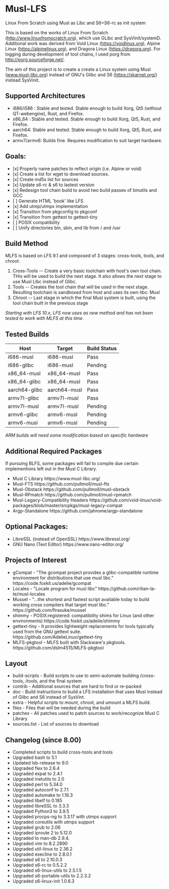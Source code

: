 # Musl-LFS
Linux From Scratch using Musl as Libc and S6+S6-rc as init system

This is based on the works of Linux From Scratch (http://www.linuxfromscratch.org), which use GLibc and SysVinit/systemD. Additional work was derived from Void Linux (https://voidlinux.org), Alpine Linux (https://alpinelinux.org), and Dragora Linux (https://dragora.org). For logging during development of tool chains, I used porg from http://porg.sourceforge.net/.

The aim of this project is to create a create a Linux system using Musl (www.musl-libc.org) instead of GNU's Glibc and S6 (https://skarnet.org/) instead SysVinit.

## Supported Architectures
<ul>
  <li>i686/i586 : Stable and tested. Stable enough to build Xorg, Qt5 (without QT-webengine), Rust, and Firefox.</li>
  <li>x86_64 : Stable and tested. Stable enough to build Xorg, Qt5, Rust, and Firefox.</li>
  <li>aarch64: Stable and tested. Stable enough to build Xorg, Qt5, Rust, and Firefox.</li>
  <li>armv7/armv6: Builds fine. Requires modification to suit target hardware.</li>
</ul>

## Goals:
<ul>
  <li> [x] Properly name patches to reflect origin (i.e. Alpine or void) </li>
  <li> [x] Create a list for wget to download sources.</li>
  <li> [x] Create md5s list for sources</li>
  <li> [x] Update s6-rc & s6 to lastest version </li>
  <li> [x] Redesign tool chain build to avoid two build passes of binutils and GCC</li>
  <li> [ ] Generate HTML 'book' like LFS</li>
  <li> [x] Add utmp/utmpx implementation</li>
  <li> [x] Transition from pkgconfig to pkgconf</li>
  <li> [x] Transition from gettext to gettext-tiny</li>
  <li> [ ] POSIX compatibility </li>
  <li> [ ] Unify directories bin, sbin, and lib from / and /usr
</ul>

## Build Method
MLFS is based on LFS 9.1 and composed of 3 stages: cross-tools, tools, and chroot.
<ol>
  <li>Cross-Tools -- Create a very basic toolchain with host's own tool chain. THis will be used to build the next stage. It also allows the next stage to use Musl Libc instead of Glibc.</li>
  <li>Tools -- Creates the tool chain that will be used in the next stage. Resulting toolchain is sandboxed from host and uses its own libc: Musl </li>
  <li>Chroot -- Last stage in which the final Musl system is built, using the tool chain built in the previous stage </li>
</ol>

_Starting with LFS 10.x, LFS now uses as new method and has not been tested to work with MLFS at this time._

## Tested Builds

| Host         | Target      | Build Status   |
| ------------ | ----------- | -------------- | 
| i686-musl    | i686-musl   | Pass |
| i686-glibc   | i686-musl   | Pending |
| x86_64-musl  | x86_64-musl | Pass |
| x86_64-glibc | x86_64-musl | Pass |
| aarch64-glibc | aarch64-musl | Pass |
| armv7l-glibc | armv7l-musl | Pass |
| armv7l-musl  | armv7l-musl | Pending |
| armv6-glibc  | armv6-musl  | Pending |
| armv6-musl   | armv6-musl  | Pending |

*ARM builds will need some modification based on specific hardware*

## Additional Required Packages 

If pursuing BLFS, some packages will fail to compile due certain implementions left out in the Musl C Library.

<ul>
<li>Musl C Library
https://www.musl-libc.org/</li>

<li>Musl-FTS 
https://github.com/pullmoll/musl-fts</li>

<li>Musl-Obstack
https://github.com/pullmoll/musl-obstack</li>

<li>Musl-RPmatch
https://github.com/pullmoll/musl-rpmatch</li>

<li>Musl-Legacy-Compatibility Headers
https://github.com/void-linux/void-packages/blob/master/srcpkgs/musl-legacy-compat </li>

<li>Argp-Standalone
https://github.com/jahrome/argp-standalone</li>

</ul>

## Optional Packages:
<ul>
<li>LibreSSL (instead of OpenSSL)
https://www.libressl.org/</li>
<li>GNU Nano (Text Editor)
https://www.nano-editor.org/ </li>
</ul>

## Projects of Interest

<ul>
<li>gCompat - "The gcompat project provides a glibc-compatible runtime environment for distributions that use musl libc."
https://code.foxkit.us/adelie/gcompat</li>
<li> Locales - "Locale program for musl libc"
https://github.com/rilian-la-te/musl-locales </li>
<li>Mussel - "...the shortest and fastest script available today to build working cross compilers that target musl libc."
https://github.com/firasuke/mussel </li>
<li>shimmy - POSIX:registered: compatibility shims for Linux (and other environments)
https://code.foxkit.us/adelie/shimmy</li>
<li>gettext-tiny - It provides lightweight replacements for tools typically used from the GNU gettext suite.
https://github.com/AdelieLinux/gettext-tiny</li>
<li>MLFS-pkgtool - MLFS built with Slackware's pkgtools. 
https://github.com/dslm4515/MLFS-pkgtool </li>
</ul>

## Layout

<ul>
  <li>build-scripts - Build scripts to use to semi-automate building /cross-tools, /tools, and the final system</li>
  <li>contrib - Additional sources that are hard to find or re-packed
  <li>doc - Build instructions to build a LFS installation that uses Musl instead of Glibc and S6 instead of SysVint.</li>
  <li>extra - Helpful scripts to mount, chroot, and umount a MLFS build.</li>
  <li>files - Files that will be needed during the build</li>
  <li>patches - All patches used to patch sources to work/recognize Musl C Library</li>
  <li>sources.list - List of sources to download
</ul>

## Changelog (since 8.00)

<ul>
    <li> Completed scripts to build cross-tools and tools </li>
    <li> Upgraded bash to 5.1 </li>
    <li> Updated lsb-release to 9.0 </li>
    <li> Upgraded flex to 2.6.4 </li>
    <li> Upgraded expat to 2.4.1 </li>
    <li> Upgraded inetutils to 2.0 </li>
    <li> Upgraded perl to 5.34.0 </li>
    <li> Upgraded autoconf to 2.7.1 </li>
    <li> Upgraded automake to 1.16.3 </li>
    <li> Upgraded libelf to 0.185 </li>
    <li> Upgraded libreSSL to 3.3.3 </li>
    <li> Upgraded Python3 to 3.9.5 </li>
    <li> Upgraded procps-ng to 3.3.17 with utmps support </li>
    <li> Upgraded coreutils with utmps support </li>
    <li> Upgraded grub to 2.06 </li>
    <li> Upgraded iproute 2 to 5.12.0 </li>
    <li> Upgraded to man-db 2.9.4. </li>
    <li> Upgraded vim to 8.2.2890 </li>
    <li> Upgraded util-linux to 2.36.2 </li>
    <li> Upgraded execline to 2.8.0.1 </li>
    <li> Upgraded s6 to 2.10.0.3 </li>
    <li> Upgraded s6-rc to 0.5.2.2 </li>
    <li> Upgraded s6-linux-utils to 2.5.1.5 </li>
    <li> Upgraded s6-portable-utils to 2.2.3.2 </li>
    <li> Upgraded s6-linux-init 1.0.6.3 </li>
</ul>
